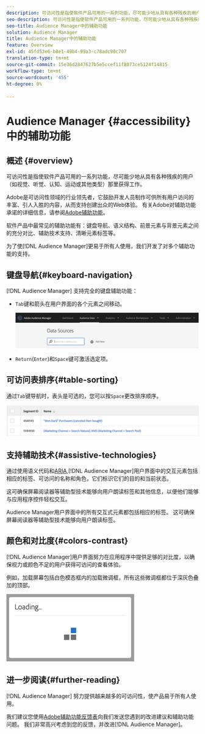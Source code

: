 ```yaml
---
description: 可访问性是指使软件产品可用的一系列功能，尽可能少地从具有各种残疾的用户（如视觉、听觉、认知、运动或其他类型）那里获得工作。
seo-description: 可访问性是指使软件产品可用的一系列功能，尽可能少地从具有各种残疾的用户（如视觉、听觉、认知、运动或其他类型）那里获得工作。
seo-title: Audience Manager中的辅助功能
solution: Audience Manager
title: Audience Manager中的辅助功能
feature: Overview
exl-id: 45fd53e6-b8e1-49b4-99a3-c78adc90c707
translation-type: tm+mt
source-git-commit: 15e36d2847627b5e5ccef11f8073ce5124f14815
workflow-type: tm+mt
source-wordcount: '455'
ht-degree: 0%

---
```


# Audience Manager {#accessibility}中的辅助功能

## 概述 {#overview}

可访问性是指使软件产品可用的一系列功能，尽可能少地从具有各种残疾的用户（如视觉、听觉、认知、运动或其他类型）那里获得工作。

Adobe是可访问性领域的行业领先者，它鼓励开发人员制作可供所有用户访问的丰富、引人入胜的内容，从而支持创建出众的Web体验。 有关Adobe对辅助功能承诺的详细信息，请参阅[Adobe辅助功能](https://www.adobe.com/accessibility.html)。

软件产品中最常见的辅助功能有：键盘导航、语义结构、前景元素与背景元素之间的充分对比、辅助技术支持、清晰元素标签等。

为了使[!DNL Audience Manager]更易于所有人使用，我们开发了对多个辅助功能的支持。

## 键盘导航{#keyboard-navigation}

[!DNL Audience Manager] 支持完全的键盘辅助功能：

* `Tab`键和箭头在用户界面的各个元素之间移动。

   ![辅助功能高亮](assets/accesibility-highlight.png)

* `Return`(`Enter`)和`Space`键可激活选定项。

## 可访问表排序{#table-sorting}

通过`Tab`键导航时，表头是可选的，您可以按`Space`更改排序顺序。

![accessibility-table-headers](assets/accessibility-table-headers.png)

## 支持辅助技术{#assistive-technologies}

通过使用语义代码和[ARIA](https://www.w3.org/WAI/standards-guidelines/aria/),[!DNL Audience Manager]用户界面中的交互元素包括相应的标签、可访问的名称和角色，它们标识它们的目的和当前状态。

这可确保屏幕阅读器等辅助型技术能够向用户朗读标签和其他信息，以便他们能够与应用程序控件轻松交互。

Audience Manager用户界面中的所有交互式元素都包括相应的标签。 这可确保屏幕阅读器等辅助型技术能够向用户朗读标签。

## 颜色和对比度{#colors-contrast}

[!DNL Audience Manager]用户界面努力在应用程序中提供足够的对比度，以确保视力或颜色不足的用户获得可访问的查看体验。

例如，加载屏幕包括白色模态框内的加载微调框，所有这些微调框都位于深灰色叠加的顶部。

![辅助功能加载](assets/accessibility-loading.png)

## 进一步阅读{#further-reading}

[!DNL Audience Manager] 努力提供越来越多的可访问性，使产品易于所有人使用。

我们建议您使用[Adobe辅助功能反馈表](https://www.adobe.com/accessibility/feedback.html)向我们发送您遇到的改进建议和辅助功能问题。 我们非常高兴考虑到您的反馈，并改进[!DNL Audience Manager]。
